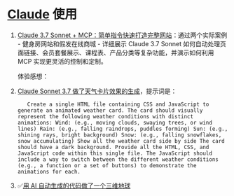 # [Claude](https://claude.ai/) 使用

1. [Claude 3.7 Sonnet + MCP：简单指令快速打造完整网站](https://x.com/nicekate8888/status/1894978009284899202)：通过两个实际案例 - 健身房网站和假发在线商城 - 详细展示 Claude 3.7 Sonnet 如何自动处理页面链接、会员套餐展示、课程表、产品分类等复杂功能，并演示如何利用 MCP 实现更灵活的控制和定制。

   体验感想：

2. [Claude Sonnet 3.7 做了天气卡片效果的生成](https://x.com/vikingmute/status/1894321474582057388)，提示词是：
   ```text
      Create a single HTML file containing CSS and JavaScript to generate an animated weather card. The card should visually represent the following weather conditions with distinct animations: Wind: (e.g., moving clouds, swaying trees, or wind lines) Rain: (e.g., falling raindrops, puddles forming) Sun: (e.g., shining rays, bright background) Snow: (e.g., falling snowflakes, snow accumulating) Show all the weather card side by side The card should have a dark background. Provide all the HTML, CSS, and JavaScript code within this single file. The JavaScript should include a way to switch between the different weather conditions (e.g., a function or a set of buttons) to demonstrate the animations for each.
   ```
3. ✅[用 AI 自动生成的代码做了一个三维地球](https://x.com/ymyz1229/status/1895762253703758196)
